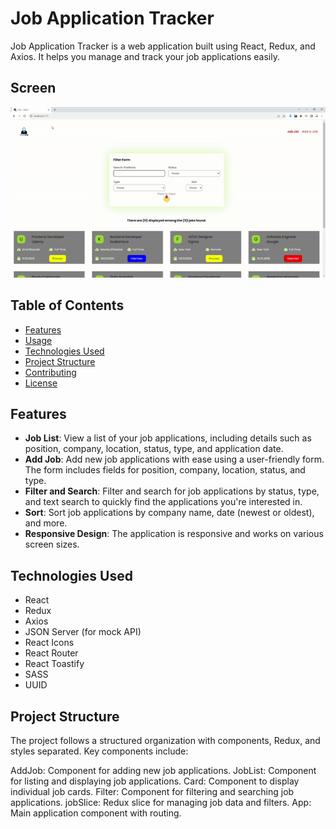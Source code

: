 # Job Application Tracker

Job Application Tracker is a web application built using React, Redux, and Axios. It helps you manage and track your job applications easily.

## Screen

![Screen GIF](./public/screen.gif)

## Table of Contents

- [Features](#features)
- [Usage](#usage)
- [Technologies Used](#technologies-used)
- [Project Structure](#project-structure)
- [Contributing](#contributing)
- [License](#license)

## Features

- **Job List**: View a list of your job applications, including details such as position, company, location, status, type, and application date.
- **Add Job**: Add new job applications with ease using a user-friendly form. The form includes fields for position, company, location, status, and type.
- **Filter and Search**: Filter and search for job applications by status, type, and text search to quickly find the applications you're interested in.
- **Sort**: Sort job applications by company name, date (newest or oldest), and more.
- **Responsive Design**: The application is responsive and works on various screen sizes.

## Technologies Used

- React
- Redux
- Axios
- JSON Server (for mock API)
- React Icons
- React Router
- React Toastify
- SASS
- UUID

## Project Structure

The project follows a structured organization with components, Redux, and styles separated. Key components include:

AddJob: Component for adding new job applications.
JobList: Component for listing and displaying job applications.
Card: Component to display individual job cards.
Filter: Component for filtering and searching job applications.
jobSlice: Redux slice for managing job data and filters.
App: Main application component with routing.